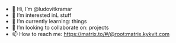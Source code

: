 - 👋 Hi, I’m @ludovitkramar
- 👀 I’m interested inL stuff
- 🌱 I’m currently learning: things
- 💞️ I’m looking to collaborate on: projects
- 📫 How to reach me: https://matrix.to/#/@root:matrix.kykvit.com

<!---
ludovitkramar/ludovitkramar is a ✨ special ✨ repository because its `README.md` (this file) appears on your GitHub profile.
You can click the Preview link to take a look at your changes.
--->
